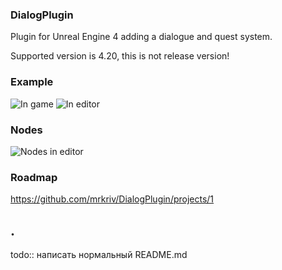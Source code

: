 ### DialogPlugin
Plugin for Unreal Engine 4 adding a dialogue and quest system.

Supported version is 4.20, this is not release version!

### Example

![In game](https://raw.githubusercontent.com/mrkriv/DialogPlugin/master/docs/images/ExamplePlay.png)
![In editor](https://raw.githubusercontent.com/mrkriv/DialogPlugin/master/docs/images/ExampleEditor.png)

### Nodes
![Nodes in editor](https://raw.githubusercontent.com/mrkriv/DialogPlugin/master/docs/images/Nodes.png)

### Roadmap

https://github.com/mrkriv/DialogPlugin/projects/1

## .
todo:: написать нормальный README.md
